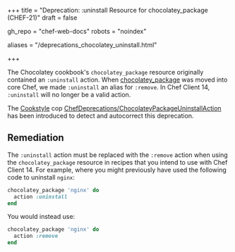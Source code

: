+++
title = "Deprecation: :uninstall Resource for chocolatey_package (CHEF-21)"
draft = false

gh_repo = "chef-web-docs"
robots = "noindex"

aliases = "/deprecations_chocolatey_uninstall.html"

+++

The Chocolatey cookbook's `chocolatey_package` resource originally
contained an `:uninstall` action. When
[chocolatey_package](/resources/chocolatey_package/) was moved into
core Chef, we made `:uninstall` an alias for `:remove`. In Chef Client
14, `:uninstall` will no longer be a valid action.

The [Cookstyle](/workstation/cookstyle/) cop
[ChefDeprecations/ChocolateyPackageUninstallAction](https://github.com/chef/cookstyle/blob/master/docs/cops_chefdeprecations.md#chefdeprecationschocolateypackageuninstallaction)
has been introduced to detect and autocorrect this deprecation.

## Remediation

The `:uninstall` action must be replaced with the `:remove` action when
using the `chocolatey_package` resource in recipes that you intend to
use with Chef Client 14. For example, where you might previously have
used the following code to uninstall `nginx`:

```ruby
chocolatey_package 'nginx' do
  action :uninstall
end
```

You would instead use:

```ruby
chocolatey_package 'nginx' do
  action :remove
end
```

